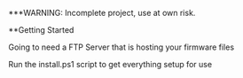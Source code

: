 ***WARNING: Incomplete project, use at own risk.

**Getting Started

Going to need a FTP Server that is hosting your firmware files

Run the install.ps1 script to get everything setup for use
